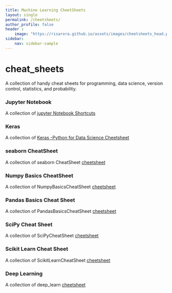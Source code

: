 ```yaml
---
title: Machine Learning CheetSheets
layout: single
permalink: /cheetsheets/
author_profile: false
header :
    image: "https://risarora.github.io/assets/images/cheetsheets_head.png"
sidebar:
    nav: sidebar-sample
---
```


# cheat_sheets
A collection of handy cheat sheets for programming, data science, version control, statistics, and probability.

### Jupyter Notebook
A collection of [jupyter Notebook
Shortcuts](https://risarora.github.io/cheetsheets/2019-3-5-jupyter_Shortcuts/)

### Keras
A collection of [Keras -Python for Data Science Cheetsheet](./cheetsheets/Keras-PythonForDataScienceCheatSheet/)

### seaborn CheatSheet
A collection of seaborn CheatSheet [cheetsheet](https://risarora.github.io/cheetsheets/seabornCheatSheet)

### Numpy Basics CheatSheet
A collection of NumpyBasicsCheatSheet [cheetsheet](https://risarora.github.io/cheetsheets/NumpyBasicsCheatSheet)

### Pandas Basics Cheat Sheet
A collection of PandasBasicsCheatSheet [cheetsheet](https://risarora.github.io/cheetsheets/PandasBasicsCheatSheet)

### SciPy Cheat Sheet
A collection of SciPyCheatSheet [cheetsheet](https://risarora.github.io/cheetsheets/SciPyCheatSheet)

### Scikit Learn Cheat Sheet
A collection of ScikitLearnCheatSheet [cheetsheet](https://risarora.github.io/cheetsheets/ScikitLearnCheatSheet)

### Deep Learning
A collection of deep_learn [cheetsheet](https://risarora.github.io/cheetsheets/deep_learn)
